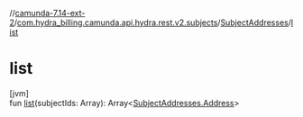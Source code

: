 //[camunda-7.14-ext-2](../../../index.md)/[com.hydra_billing.camunda.api.hydra.rest.v2.subjects](../index.md)/[SubjectAddresses](index.md)/[list](list.md)

# list

[jvm]\
fun [list](list.md)(subjectIds: Array<Long>): Array<[SubjectAddresses.Address](-address/index.md)>
